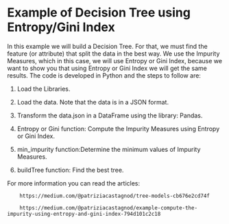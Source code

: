 # Example of Decision Tree using Entropy/Gini Index
In this example we will build a Decision Tree. For that, we must find the feature (or attribute) that split the data in the best way. We use the Impurity Measures, which in this case, we will use Entropy or Gini Index, because we want to show you that using Entropy or Gini Index we will get the same results.
The code is developed in Python and the steps to follow are:

1)  Load the Libraries.

2)  Load the data. Note that the data is in a JSON format.

3) Transform the data.json in a DataFrame using the library: Pandas.

4) Entropy or Gini function: Compute the Impurity Measures using Entropy or Gini Index. 

5) min_impurity function:Determine the minimum values of Impurity Measures.

6) buildTree function: Find the best tree.

For more information you can read the articles:


        https://medium.com/@patriziacastagnod/tree-models-cb676e2cd74f
        
        https://medium.com/@patriziacastagnod/example-compute-the-impurity-using-entropy-and-gini-index-794d101c2c18
